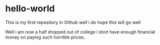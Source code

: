 # hello-world
This is my first repository in Github well i do hope this will go well

Well i am now a half dropped out of college i dont have enough financial money on paying such horrible prices. 
